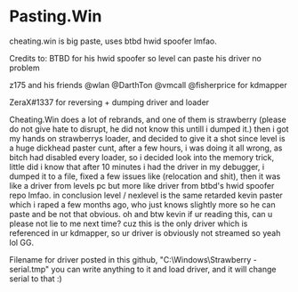# Pasting.Win
cheating.win is big paste, uses btbd hwid spoofer lmfao.



Credits to: 
BTBD for his hwid spoofer so level can paste his driver no problem

z175 and his friends @wlan @DarthTon @vmcall @fisherprice for kdmapper

ZeraX#1337 for reversing + dumping driver and loader

Cheating.Win does a lot of rebrands, and one of them is strawberry (please do not give hate to disrupt, he did not know this untill i dumped it.)
then i got my hands on strawberrys loader, and decided to give it a shot since level is a huge dickhead paster cunt, after a few hours, i was doing it
all wrong, as bitch had disabled every loader, so i decided look into the memory trick, little did i know that after 10 minutes i had the driver in my 
debugger, i dumped it to a file, fixed a few issues like (relocation and shit), then it was like a driver from levels pc  but more like driver from btbd's 
hwid spoofer repo lmfao. in conclusion level / nexlevel is the same retarded kevin paster which i raped a few months ago, who just knows slightly more so
he can paste and be not that obvious. oh and btw kevin if ur reading this, can u please not lie to me next time? cuz this is the only driver which is
referenced in ur kdmapper, so ur driver is obviously not streamed so yeah lol GG.


Filename for driver posted in this github, "C:\Windows\Strawberry - serial.tmp" you can write anything to it and load driver, and it will change serial to that :)
